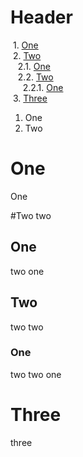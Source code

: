 # Header
&nbsp;1. [One](#one)  
&nbsp;2. [Two](#two)  
&nbsp;&nbsp;&nbsp;2.1. [One](#one-1)  
&nbsp;&nbsp;&nbsp;2.2. [Two](#two-1)  
&nbsp;&nbsp;&nbsp;&nbsp;&nbsp;2.2.1. [One](#one-2)  
&nbsp;3. [Three](#three)

1. One
2. Two

# One
One

#Two
two
## One
two one

## Two
two two
### One
two two one

# Three
three
